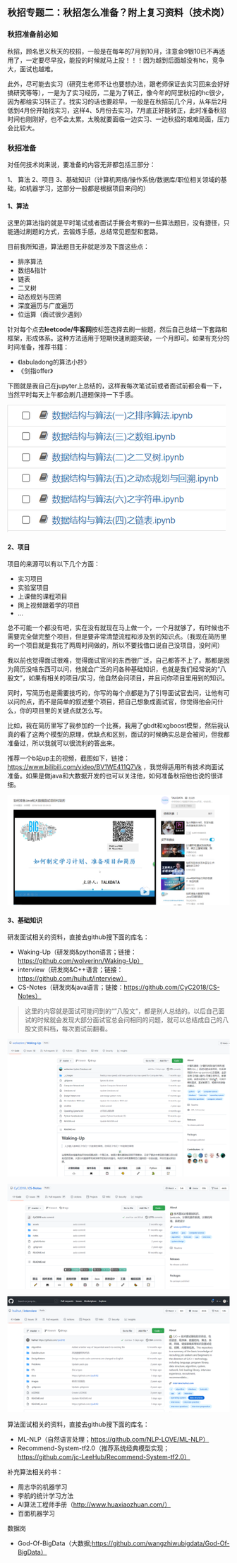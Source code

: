 ## 秋招专题二：秋招怎么准备？附上复习资料（技术岗）

### 秋招准备前必知

秋招，顾名思义秋天的校招，一般是在每年的7月到10月，注意金9银10已不再适用了，一定要尽早投，能投的时候就马上投！！！因为越到后面越没有hc，竞争大，面试也越难。

此外，尽可能去实习（研究生老师不让也要想办法，跟老师保证去实习回来会好好搞研究等等），一是为了实习经历，二是为了转正，像今年的阿里秋招的hc很少，因为都给实习转正了。找实习的话也要趁早，一般是在秋招前几个月，从年后2月低到4月份开始找实习，这样4、5月份去实习，7月底正好能转正，此时准备秋招时间也刚刚好，也不会太累。太晚就要面临一边实习、一边秋招的艰难局面，压力会比较大。

### 秋招准备

对任何技术岗来说，要准备的内容无非都包括三部分：

1、 算法
2、项目
3、基础知识（计算机网络/操作系统/数据库/职位相关领域的基础，如机器学习，这部分一般都是根据项目来问的）

#### 1、算法

这里的算法指的就是平时笔试或者面试手撕会考察的一些算法题目，没有捷径，只能通过刷题的方式，去锻炼手感，总结常见题型和套路。

目前我所知道，算法题目无非就是涉及下面这些点：

- 排序算法
- 数组&指针
- 链表
- 二叉树
- 动态规划与回溯
- 深度遍历与广度遍历
- 位运算（面试很少遇到）

针对每个点去**leetcode/牛客网**按标签选择去刷一些题，然后自己总结一下套路和框架，形成体系。这种方法适用于短期快速刷题突破，一个月即可。如果有充分的时间准备，推荐书籍：

- 《labuladong的算法小抄》
- 《剑指offer》

下图就是我自己在jupyter上总结的，这样我每次笔试前或者面试前都会看一下，当然平时每天上午都会刷几道题保持一下手感。

![QQ截图20210927133429.png](.\images\QQ截图20210927133429.png)


#### 2、项目

项目的来源可以有以下几个方面：

- 实习项目
- 实验室项目
- 上课做的课程项目
- 网上视频跟着学的项目
- ...

总不可能一个都没有吧，实在没有就现在马上做一个，一个月就够了，有时候也不需要完全做完整个项目，但是要非常清楚流程和涉及到的知识点。（我现在简历里的一个项目就是我花了两周时间做的，所以不要找借口说自己没项目，没时间）

我以前也觉得面试很难，觉得面试官问的东西很广泛，自己都答不上了。那都是因为简历没啥东西可以问，他就会广泛的问各种基础知识，也就是我们经常说的“八股文”，如果有相关的项目/实习，他自然会问项目，并且问你项目里用到的知识。

同时，写简历也是需要技巧的，你写的每个点都是为了引导面试官去问，让他有可以问的点，而不是简单的叙述整个项目，把自己想象成面试官，你觉得他会问什么，你的项目里的关键点就怎么写。

比如，我在简历里写了我参加的一个比赛，我用了gbdt和xgboost模型，然后我认真的看了这两个模型的原理，优缺点和区别，面试的时候确实总是会被问，但我都准备过，所以我就可以很流利的答出来。

推荐一个b站up主的视频，截图如下，链接：https://www.bilibili.com/video/BV1WE411Q7Vk ，我觉得适用所有技术岗面试准备。如果是做java和大数据开发的也可以关注他，如何准备秋招他也说的很详细。

![QQ截图20210927135236.png](.\images\QQ截图20210927135236.png)

#### 3、基础知识

研发面试相关的资料，直接去github搜下面的库名：

- Waking-Up（研发岗&python语言；链接：https://github.com/wolverinn/Waking-Up）
- interview（研发岗&C++语言；链接：https://github.com/huihut/interview）
- CS-Notes（研发岗&java语言；链接：https://github.com/CyC2018/CS-Notes）

> 这里的内容就是面试可能问到的“”八股文“，都是别人总结的。以后自己面试的时候就会发现大部分面试官总会问相同的问题，就可以总结成自己的八股文资料档，每次面试前翻看。

![QQ截图20210927140311.png](.\images\QQ截图20210927140311.png)

![QQ截图20210927141118.png](.\images\QQ截图20210927141118.png)

![QQ截图20210927141259.png](.\images\QQ截图20210927141259.png)

算法面试相关的资料，直接去github搜下面的库名：

- ML-NLP（自然语言处理；https://github.com/NLP-LOVE/ML-NLP）
- Recommend-System-tf2.0（推荐系统经典模型实现；https://github.com/jc-LeeHub/Recommend-System-tf2.0）

补充算法相关的书：

- 周志华的机器学习
- 李航的统计学习方法
- AI算法工程师手册（http://www.huaxiaozhuan.com/）
- 百面机器学习

数据岗

- God-Of-BigData（大数据;https://github.com/wangzhiwubigdata/God-Of-BigData）
